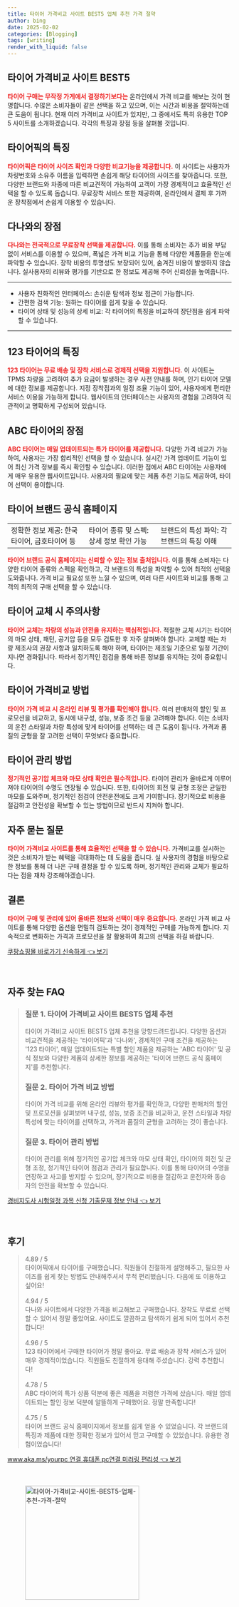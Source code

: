 ```yaml
---
title: 타이어 가격비교 사이트 BEST5 업체 추천 가격 절약
author: bing
date: 2025-02-02
categories: [Blogging]
tags: [writing]
render_with_liquid: false
---
```



<h2 id='타이어_가격비교_사이트_BEST5'>타이어 가격비교 사이트 BEST5</h2>

<p><b><span style="color: #ee2323;">타이어 구매는 무작정 가게에서 결정하기보다는</span></b> 온라인에서 가격 비교를 해보는 것이 현명합니다. 수많은 소비자들이 같은 선택을 하고 있으며, 이는 시간과 비용을 절약하는데 큰 도움이 됩니다. 현재 여러 가격비교 사이트가 있지만, 그 중에서도 특히 유용한 TOP 5 사이트를 소개하겠습니다. 각각의 특징과 장점 등을 살펴볼 것입니다.</p>

<h2 id='타이어픽의_특징'>타이어픽의 특징</h2>

<p><b><span style="color: #ee2323;">타이어픽은 타이어 사이즈 확인과 다양한 비교기능을 제공합니다.</span></b> 이 사이트는 사용자가 차량번호와 소유주 이름을 입력하면 손쉽게 해당 타이어의 사이즈를 찾아줍니다. 또한, 다양한 브랜드와 차종에 따른 비교견적이 가능하여 고객이 가장 경제적이고 효율적인 선택을 할 수 있도록 돕습니다. 무료장착 서비스 또한 제공하여, 온라인에서 결제 후 가까운 장착점에서 손쉽게 이용할 수 있습니다.</p>

<h2 id='다나와의_장점'>다나와의 장점</h2>

<p><b><span style="color: #ee2323;">다나와는 전국적으로 무료장착 선택을 제공합니다.</span></b> 이를 통해 소비자는 추가 비용 부담 없이 서비스를 이용할 수 있으며, 폭넓은 가격 비교 기능을 통해 다양한 제품들을 한눈에 파악할 수 있습니다. 장착 비용의 투명성도 보장되어 있어, 숨겨진 비용이 발생하지 않습니다. 실사용자의 리뷰와 평가를 기반으로 한 정보도 제공해 주어 신뢰성을 높여줍니다.</p>

<hr />

<ul>
    <li>사용자 친화적인 인터페이스: 손쉬운 탐색과 정보 접근이 가능합니다.</li>
    <li>간편한 검색 기능: 원하는 타이어를 쉽게 찾을 수 있습니다.</li>
    <li>타이어 상태 및 성능의 상세 비교: 각 타이어의 특징을 비교하여 장단점을 쉽게 파악할 수 있습니다.</li>
</ul>

<hr />

<h2 id='123_타이어의_특징'>123 타이어의 특징</h2>

<p><b><span style="color: #ee2323;">123 타이어는 무료 배송 및 장착 서비스로 경제적 선택을 지원합니다.</span></b> 이 사이트는 TPMS 차량을 고려하여 추가 요금이 발생하는 경우 사전 안내를 하며, 인기 타이어 모델에 대한 정보를 제공합니다. 지정 장착점과의 일정 조율 기능이 있어, 사용자에게 편리한 서비스 이용을 가능하게 합니다. 웹사이트의 인터페이스는 사용자의 경험을 고려하여 직관적이고 명확하게 구성되어 있습니다.</p>

<h2 id='ABC_타이어의_장점'>ABC 타이어의 장점</h2>

<p><b><span style="color: #ee2323;">ABC 타이어는 매일 업데이트되는 특가 타이어를 제공합니다.</span></b> 다양한 가격 비교가 가능하여, 사용자는 가장 합리적인 선택을 할 수 있습니다. 실시간 가격 업데이트 기능이 있어 최신 가격 정보를 즉시 확인할 수 있습니다. 이러한 점에서 ABC 타이어는 사용자에게 매우 유용한 웹사이트입니다. 사용자의 필요에 맞는 제품 추천 기능도 제공하여, 타이어 선택이 용이합니다.</p>

<h2 id='타이어_브랜드_공식_홈페이지'>타이어 브랜드 공식 홈페이지</h2>

<table>
    <tr>
        <td>정확한 정보 제공: 한국타이어, 금호타이어 등</td>
        <td>타이어 종류 및 스펙: 상세 정보 확인 가능</td>
        <td>브랜드의 특성 파악: 각 브랜드의 특징 이해</td>
    </tr>
</table>

<p><b><span style="color: #ee2323;">타이어 브랜드 공식 홈페이지는 신뢰할 수 있는 정보 출처입니다.</span></b> 이를 통해 소비자는 다양한 타이어 종류와 스펙을 확인하고, 각 브랜드의 특성을 파악할 수 있어 최적의 선택을 도와줍니다. 가격 비교 필요성 또한 느낄 수 있으며, 여러 다른 사이트와 비교를 통해 고객의 최적의 구매 선택을 할 수 있습니다.</p>

<h2 id='타이어_교체시_주의사항'>타이어 교체 시 주의사항</h2>

<p><b><span style="color: #ee2323;">타이어 교체는 차량의 성능과 안전을 유지하는 핵심적입니다.</span></b> 적절한 교체 시기는 타이어의 마모 상태, 패턴, 공기압 등을 모두 검토한 후 자주 살펴봐야 합니다. 교체할 때는 차량 제조사의 권장 사항과 일치하도록 해야 하며, 타이어는 제조일 기준으로 일정 기간이 지나면 경화됩니다. 따라서 정기적인 점검을 통해 바른 정보를 유지하는 것이 중요합니다.</p>

<h2 id='타이어_가격비교_방법'>타이어 가격비교 방법</h2>

<p><b><span style="color: #ee2323;">타이어 가격 비교 시 온라인 리뷰 및 평가를 확인해야 합니다.</span></b> 여러 판매처의 할인 및 프로모션을 비교하고, 동시에 내구성, 성능, 보증 조건 등을 고려해야 합니다. 이는 소비자의 운전 스타일과 차량 특성에 맞게 타이어를 선택하는 데 큰 도움이 됩니다. 가격과 품질의 균형을 잘 고려한 선택이 무엇보다 중요합니다.</p>

<h2 id='타이어_관리_방법'>타이어 관리 방법</h2>

<p><b><span style="color: #ee2323;">정기적인 공기압 체크와 마모 상태 확인은 필수적입니다.</span></b> 타이어 관리가 올바르게 이루어져야 타이어의 수명도 연장될 수 있습니다. 또한, 타이어의 회전 및 균형 조정은 균일한 마모를 도와주며, 정기적인 점검이 안전운전에도 크게 기여합니다. 장기적으로 비용을 절감하고 안전성을 확보할 수 있는 방법이므로 반드시 지켜야 합니다.</p>

<h2 id='자주_묻는_질문'>자주 묻는 질문</h2>

<p><b><span style="color: #ee2323;">타이어 가격비교 사이트를 통해 효율적인 선택을 할 수 있습니다.</span></b> 가격비교를 실시하는 것은 소비자가 받는 혜택을 극대화하는 데 도움을 줍니다. 실 사용자의 경험을 바탕으로 한 정보를 통해 더 나은 구매 결정을 할 수 있도록 하며, 정기적인 관리와 교체가 필요하다는 점을 재차 강조해야겠습니다.</p>

<h2 id='결론'>결론</h2>

<p><b><span style="color: #ee2323;">타이어 구매 및 관리에 있어 올바른 정보와 선택이 매우 중요합니다.</span></b> 온라인 가격 비교 사이트를 통해 다양한 옵션을 면밀히 검토하는 것이 경제적인 구매를 가능하게 합니다. 지속적으로 변화하는 가격과 프로모션을 잘 활용하여 최고의 선택을 하길 바랍니다.</p>


<p><a class="click-button" title="쿠팡쇼핑몰 바로가기 신속하게" href="https://24nara.github.io/posts/%EC%BF%A0%ED%8C%A1%EC%87%BC%ED%95%91%EB%AA%B0-%EB%B0%94%EB%A1%9C%EA%B0%80%EA%B8%B0-%EC%8B%A0%EC%86%8D%ED%95%98%EA%B2%8C/" rel="dofollow">쿠팡쇼핑몰 바로가기 신속하게 👈 보기</a></p><br>
<h2 id='자주_찾는_FAQ'>자주 찾는 FAQ</h2>
<div itemscope="" itemtype="https://schema.org/FAQPage"> 
<blockquote> 
<div itemscope="" itemprop="mainEntity" itemtype="https://schema.org/Question"> 
<h3 itemprop="name">질문 1. 타이어 가격비교 사이트 BEST5 업체 추천</h3> 
<div itemscope="" itemprop="acceptedAnswer" itemtype="https://schema.org/Answer"> 
<span itemprop="text"> 
<p>타이어 가격비교 사이트 BEST5 업체 추천을 망향드려드립니다. 다양한 옵션과 비교견적을 제공하는 '타이어픽'과 '다나와', 경제적인 구매 조건을 제공하는 '123 타이어', 매일 업데이트되는 특별 할인 제품을 제공하는 'ABC 타이어' 및 공식 정보와 다양한 제품의 상세한 정보를 제공하는 '타이어 브랜드 공식 홈페이지'를 추천합니다.</p> 
</span> 
</div> 
</div> 
<div itemscope="" itemprop="mainEntity" itemtype="https://schema.org/Question"> 
<h3 itemprop="name">질문 2. 타이어 가격 비교 방법</h3> 
<div itemscope="" itemprop="acceptedAnswer" itemtype="https://schema.org/Answer"> 
<span itemprop="text"> 
<p>타이어 가격 비교를 위해 온라인 리뷰와 평가를 확인하고, 다양한 판매처의 할인 및 프로모션을 살펴보며 내구성, 성능, 보증 조건을 비교하고, 운전 스타일과 차량 특성에 맞는 타이어를 선택하고, 가격과 품질의 균형을 고려하는 것이 좋습니다.</p> 
</span> 
</div> 
</div> 
<div itemscope="" itemprop="mainEntity" itemtype="https://schema.org/Question"> 
<h3 itemprop="name">질문 3. 타이어 관리 방법</h3> 
<div itemscope="" itemprop="acceptedAnswer" itemtype="https://schema.org/Answer"> 
<span itemprop="text"> 
<p>타이어 관리를 위해 정기적인 공기압 체크와 마모 상태 확인, 타이어의 회전 및 균형 조정, 정기적인 타이어 점검과 관리가 필요합니다. 이를 통해 타이어의 수명을 연장하고 사고를 방지할 수 있으며, 장기적으로 비용을 절감하고 운전자와 동승자의 안전을 확보할 수 있습니다.</p> 
</span> 
</div> 
</div> 
</blockquote> 
</div>
<p><a class="click-button" title="경비지도사 시험일정 과목 신청 기출문제 정보 안내" href="https://24nara.github.io/posts/%EA%B2%BD%EB%B9%84%EC%A7%80%EB%8F%84%EC%82%AC-%EC%8B%9C%ED%97%98%EC%9D%BC%EC%A0%95-%EA%B3%BC%EB%AA%A9-%EC%8B%A0%EC%B2%AD-%EA%B8%B0%EC%B6%9C%EB%AC%B8%EC%A0%9C-%EC%A0%95%EB%B3%B4-%EC%95%88%EB%82%B4/" rel="dofollow">경비지도사 시험일정 과목 신청 기출문제 정보 안내 👈 보기</a></p><br>
<h2 id='후기'>후기</h2>
<div itemscope itemtype="https://schema.org/Product">
  <blockquote>
  <div itemprop="review" itemscope itemtype="https://schema.org/Review">
      <div itemprop="reviewRating" itemscope itemtype="https://schema.org/Rating"> <span itemprop="ratingValue">4.89</span> / <span itemprop="bestRating">5</span> </div>
      <span itemprop="reviewBody">타이어픽에서 타이어를 구매했습니다. 직원들이 친절하게 설명해주고, 필요한 사이즈를 쉽게 찾는 방법도 안내해주셔서 무척 편리했습니다. 다음에 또 이용하고 싶어요!</span>
  </div>
  <br>
  <div itemprop="review" itemscope itemtype="https://schema.org/Review">
      <div itemprop="reviewRating" itemscope itemtype="https://schema.org/Rating"> <span itemprop="ratingValue">4.94</span> / <span itemprop="bestRating">5</span> </div>
      <span itemprop="reviewBody">다나와 사이트에서 다양한 가격을 비교해보고 구매했습니다. 장착도 무료로 선택할 수 있어서 정말 좋았어요. 사이트도 깔끔하고 탐색하기 쉽게 되어 있어서 추천합니다!</span>
  </div>
  <br>
  <div itemprop="review" itemscope itemtype="https://schema.org/Review">
      <div itemprop="reviewRating" itemscope itemtype="https://schema.org/Rating"> <span itemprop="ratingValue">4.96</span> / <span itemprop="bestRating">5</span> </div>
      <span itemprop="reviewBody">123 타이어에서 구매한 타이어가 정말 좋아요. 무료 배송과 장착 서비스가 있어 매우 경제적이었습니다. 직원들도 친절하게 응대해 주셨습니다. 강력 추천합니다!</span>
  </div>
  <br>
  <div itemprop="review" itemscope itemtype="https://schema.org/Review">
      <div itemprop="reviewRating" itemscope itemtype="https://schema.org/Rating"> <span itemprop="ratingValue">4.78</span> / <span itemprop="bestRating">5</span> </div>
      <span itemprop="reviewBody">ABC 타이어의 특가 상품 덕분에 좋은 제품을 저렴한 가격에 샀습니다. 매일 업데이트되는 할인 정보 덕분에 알뜰하게 구매했어요. 정말 만족합니다!</span>
  </div>
  <br>
  <div itemprop="review" itemscope itemtype="https://schema.org/Review">
      <div itemprop="reviewRating" itemscope itemtype="https://schema.org/Rating"> <span itemprop="ratingValue">4.75</span> / <span itemprop="bestRating">5</span> </div>
      <span itemprop="reviewBody">타이어 브랜드 공식 홈페이지에서 정보를 쉽게 얻을 수 있었습니다. 각 브랜드의 특징과 제품에 대한 정확한 정보가 있어서 믿고 구매할 수 있었습니다. 유용한 경험이었습니다!</span>
  </div>
  </blockquote>
</div>
<p><a class="click-button" title="www.aka.ms/yourpc 연결 휴대폰 pc연결 미러링 편리성" href="https://24nara.github.io/posts/www.aka.msyourpc-%EC%97%B0%EA%B2%B0-%ED%9C%B4%EB%8C%80%ED%8F%B0-pc%EC%97%B0%EA%B2%B0-%EB%AF%B8%EB%9F%AC%EB%A7%81-%ED%8E%B8%EB%A6%AC%EC%84%B1/" rel="dofollow">www.aka.ms/yourpc 연결 휴대폰 pc연결 미러링 편리성 👈 보기</a></p><br>
<figure class="image"><img src="https://24nara.github.io/assets/img/thumbnail/타이어-가격비교-사이트-BEST5-업체-추천-가격-절약.webp" alt="타이어-가격비교-사이트-BEST5-업체-추천-가격-절약" width="256" height="256"></figure>